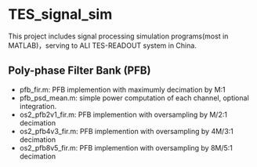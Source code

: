 # TES_signal_sim

This project includes signal processing simulation programs(most in MATLAB)，serving to ALI TES-READOUT system in China.

## Poly-phase Filter Bank (PFB)
- pfb_fir.m:     PFB implemention with maximumly decimation by M:1
- pfb_psd_mean.m:  simple power computation of each channel, optional integration. 
- os2_pfb2v1_fir.m:  PFB implemention with oversampling by M/2:1 decimation
- os2_pfb4v3_fir.m:  PFB implemention with oversampling by 4M/3:1 decimation
- os2_pfb8v5_fir.m:  PFB implemention with oversampling by 8M/5:1 decimation
